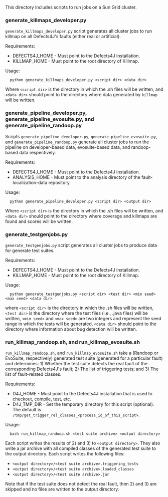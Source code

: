 This directory includes scripts to run jobs on a Sun Grid cluster.


### generate_killmaps_developer.py

`generate_killmaps_developer.py` script generates all cluster jobs to
run killmap on all Defects4J's faults (either real or artificial).

Requirements:

* DEFECTS4J_HOME - Must point to the Defects4J installation.
* KILLMAP_HOME - Must point to the root directory of Killmap.

Usage:

```
  python generate_killmaps_developer.py <script dir> <data dir>
```

Where `<script dir>` is the directory in which the .sh files will be
written, and `<data dir>` should point to the directory where data
generated by `killmap` will be written.

### generate_pipeline_developer.py, generate_pipeline_evosuite.py, and generate_pipeline_randoop.py

Scripts `generate_pipeline_developer.py`, `generate_pipeline_evosuite.py`,
and `generate_pipeline_randoop.py` generate all cluster jobs to run
the pipeline on developer-based data, evosuite-based data, and
randoop-based data respectively.

Requirements:

* DEFECTS4J_HOME - Must point to the Defects4J installation.
* ANALYSIS_HOME - Must point to the analysis directory of the fault-localization-data repository.

Usage:

```
  python generate_pipeline_developer.py <script dir> <output dir>
```

Where `<script dir>` is the directory in which the .sh files will be
written, and `<data dir>` should point to the directory where coverage
and killmaps are found and scores will be written.

### generate_testgenjobs.py

`generate_testgenjobs.py` script generates all cluster jobs to produce
data for generate test suites.

Requirements:

* DEFECTS4J_HOME - Must point to the Defects4J installation.
* KILLMAP_HOME - Must point to the root directory of Killmap.

Usage:

```
  python generate_testgenjobs.py <script dir> <test dir> <min seed> <max seed> <data dir>
```

where `<script dir>` is the directory in which the .sh files will be
written, `<test dir>` is the directory where the test files (i.e.,
.java files) will be written, `<min seed>` and `<max seed>` are two
integers and represent the seed range in which the tests will be
generated, `<data dir>` should point to the directory where
information about bug detection will be written.

### run_killmap_randoop.sh, and run_killmap_evosuite.sh

`run_killmap_randoop.sh`, and `run_killmap_evosuite.sh` take a
(Randoop or EvoSuite, respectively) generated test suite (generated
for a particular fault) and determines: 1) Whether the test suite
detects the real fault of the corresponding Defects4J's fault; 2) The
list of triggering tests; and 3) The list of fault-related classes.

Requirements:

* D4J_HOME - Must point to the Defects4J installation that is used to checkout, compile, test, etc.
* D4J_TMP_DIR - Set the temporary directory for this script (optional). The default is `/tmp/get_trigger_rel_classes_<process_id_of_this_script>`.

Usage:

```
  bash run_killmap_randoop.sh <test suite archive> <output directory>
```

Each script writes the results of 2) and 3) to `<output directory>`.
They also write a jar archive with all compiled classes of the
generated test suite to the output directory. Each script writes the
following files:

* `<output directory>/<test suite archive>.triggering_tests`
* `<output directory>/<test suite archive>.loaded_classes`
* `<output directory>/<test suite archive>.jar`

Note that if the test suite does not detect the real fault, then 2)
and 3) are skipped and no files are written to the output directory.

